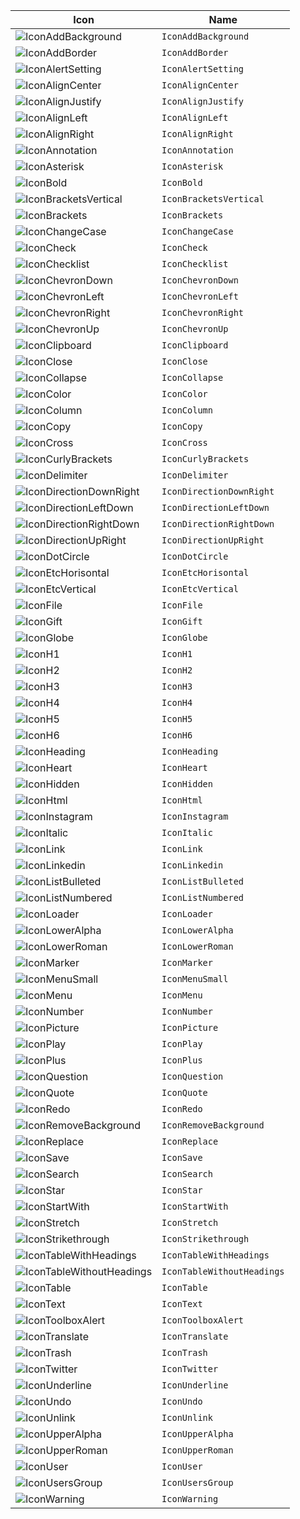 | Icon | Name |
| --- | --- |
| ![IconAddBackground](dist\icons\IconAddBackground.svg) | `IconAddBackground` |
| ![IconAddBorder](dist\icons\IconAddBorder.svg) | `IconAddBorder` |
| ![IconAlertSetting](dist\icons\IconAlertSetting.svg) | `IconAlertSetting` |
| ![IconAlignCenter](dist\icons\IconAlignCenter.svg) | `IconAlignCenter` |
| ![IconAlignJustify](dist\icons\IconAlignJustify.svg) | `IconAlignJustify` |
| ![IconAlignLeft](dist\icons\IconAlignLeft.svg) | `IconAlignLeft` |
| ![IconAlignRight](dist\icons\IconAlignRight.svg) | `IconAlignRight` |
| ![IconAnnotation](dist\icons\IconAnnotation.svg) | `IconAnnotation` |
| ![IconAsterisk](dist\icons\IconAsterisk.svg) | `IconAsterisk` |
| ![IconBold](dist\icons\IconBold.svg) | `IconBold` |
| ![IconBracketsVertical](dist\icons\IconBracketsVertical.svg) | `IconBracketsVertical` |
| ![IconBrackets](dist\icons\IconBrackets.svg) | `IconBrackets` |
| ![IconChangeCase](dist\icons\IconChangeCase.svg) | `IconChangeCase` |
| ![IconCheck](dist\icons\IconCheck.svg) | `IconCheck` |
| ![IconChecklist](dist\icons\IconChecklist.svg) | `IconChecklist` |
| ![IconChevronDown](dist\icons\IconChevronDown.svg) | `IconChevronDown` |
| ![IconChevronLeft](dist\icons\IconChevronLeft.svg) | `IconChevronLeft` |
| ![IconChevronRight](dist\icons\IconChevronRight.svg) | `IconChevronRight` |
| ![IconChevronUp](dist\icons\IconChevronUp.svg) | `IconChevronUp` |
| ![IconClipboard](dist\icons\IconClipboard.svg) | `IconClipboard` |
| ![IconClose](dist\icons\IconClose.svg) | `IconClose` |
| ![IconCollapse](dist\icons\IconCollapse.svg) | `IconCollapse` |
| ![IconColor](dist\icons\IconColor.svg) | `IconColor` |
| ![IconColumn](dist\icons\IconColumn.svg) | `IconColumn` |
| ![IconCopy](dist\icons\IconCopy.svg) | `IconCopy` |
| ![IconCross](dist\icons\IconCross.svg) | `IconCross` |
| ![IconCurlyBrackets](dist\icons\IconCurlyBrackets.svg) | `IconCurlyBrackets` |
| ![IconDelimiter](dist\icons\IconDelimiter.svg) | `IconDelimiter` |
| ![IconDirectionDownRight](dist\icons\IconDirectionDownRight.svg) | `IconDirectionDownRight` |
| ![IconDirectionLeftDown](dist\icons\IconDirectionLeftDown.svg) | `IconDirectionLeftDown` |
| ![IconDirectionRightDown](dist\icons\IconDirectionRightDown.svg) | `IconDirectionRightDown` |
| ![IconDirectionUpRight](dist\icons\IconDirectionUpRight.svg) | `IconDirectionUpRight` |
| ![IconDotCircle](dist\icons\IconDotCircle.svg) | `IconDotCircle` |
| ![IconEtcHorisontal](dist\icons\IconEtcHorisontal.svg) | `IconEtcHorisontal` |
| ![IconEtcVertical](dist\icons\IconEtcVertical.svg) | `IconEtcVertical` |
| ![IconFile](dist\icons\IconFile.svg) | `IconFile` |
| ![IconGift](dist\icons\IconGift.svg) | `IconGift` |
| ![IconGlobe](dist\icons\IconGlobe.svg) | `IconGlobe` |
| ![IconH1](dist\icons\IconH1.svg) | `IconH1` |
| ![IconH2](dist\icons\IconH2.svg) | `IconH2` |
| ![IconH3](dist\icons\IconH3.svg) | `IconH3` |
| ![IconH4](dist\icons\IconH4.svg) | `IconH4` |
| ![IconH5](dist\icons\IconH5.svg) | `IconH5` |
| ![IconH6](dist\icons\IconH6.svg) | `IconH6` |
| ![IconHeading](dist\icons\IconHeading.svg) | `IconHeading` |
| ![IconHeart](dist\icons\IconHeart.svg) | `IconHeart` |
| ![IconHidden](dist\icons\IconHidden.svg) | `IconHidden` |
| ![IconHtml](dist\icons\IconHtml.svg) | `IconHtml` |
| ![IconInstagram](dist\icons\IconInstagram.svg) | `IconInstagram` |
| ![IconItalic](dist\icons\IconItalic.svg) | `IconItalic` |
| ![IconLink](dist\icons\IconLink.svg) | `IconLink` |
| ![IconLinkedin](dist\icons\IconLinkedin.svg) | `IconLinkedin` |
| ![IconListBulleted](dist\icons\IconListBulleted.svg) | `IconListBulleted` |
| ![IconListNumbered](dist\icons\IconListNumbered.svg) | `IconListNumbered` |
| ![IconLoader](dist\icons\IconLoader.svg) | `IconLoader` |
| ![IconLowerAlpha](dist\icons\IconLowerAlpha.svg) | `IconLowerAlpha` |
| ![IconLowerRoman](dist\icons\IconLowerRoman.svg) | `IconLowerRoman` |
| ![IconMarker](dist\icons\IconMarker.svg) | `IconMarker` |
| ![IconMenuSmall](dist\icons\IconMenuSmall.svg) | `IconMenuSmall` |
| ![IconMenu](dist\icons\IconMenu.svg) | `IconMenu` |
| ![IconNumber](dist\icons\IconNumber.svg) | `IconNumber` |
| ![IconPicture](dist\icons\IconPicture.svg) | `IconPicture` |
| ![IconPlay](dist\icons\IconPlay.svg) | `IconPlay` |
| ![IconPlus](dist\icons\IconPlus.svg) | `IconPlus` |
| ![IconQuestion](dist\icons\IconQuestion.svg) | `IconQuestion` |
| ![IconQuote](dist\icons\IconQuote.svg) | `IconQuote` |
| ![IconRedo](dist\icons\IconRedo.svg) | `IconRedo` |
| ![IconRemoveBackground](dist\icons\IconRemoveBackground.svg) | `IconRemoveBackground` |
| ![IconReplace](dist\icons\IconReplace.svg) | `IconReplace` |
| ![IconSave](dist\icons\IconSave.svg) | `IconSave` |
| ![IconSearch](dist\icons\IconSearch.svg) | `IconSearch` |
| ![IconStar](dist\icons\IconStar.svg) | `IconStar` |
| ![IconStartWith](dist\icons\IconStartWith.svg) | `IconStartWith` |
| ![IconStretch](dist\icons\IconStretch.svg) | `IconStretch` |
| ![IconStrikethrough](dist\icons\IconStrikethrough.svg) | `IconStrikethrough` |
| ![IconTableWithHeadings](dist\icons\IconTableWithHeadings.svg) | `IconTableWithHeadings` |
| ![IconTableWithoutHeadings](dist\icons\IconTableWithoutHeadings.svg) | `IconTableWithoutHeadings` |
| ![IconTable](dist\icons\IconTable.svg) | `IconTable` |
| ![IconText](dist\icons\IconText.svg) | `IconText` |
| ![IconToolboxAlert](dist\icons\IconToolboxAlert.svg) | `IconToolboxAlert` |
| ![IconTranslate](dist\icons\IconTranslate.svg) | `IconTranslate` |
| ![IconTrash](dist\icons\IconTrash.svg) | `IconTrash` |
| ![IconTwitter](dist\icons\IconTwitter.svg) | `IconTwitter` |
| ![IconUnderline](dist\icons\IconUnderline.svg) | `IconUnderline` |
| ![IconUndo](dist\icons\IconUndo.svg) | `IconUndo` |
| ![IconUnlink](dist\icons\IconUnlink.svg) | `IconUnlink` |
| ![IconUpperAlpha](dist\icons\IconUpperAlpha.svg) | `IconUpperAlpha` |
| ![IconUpperRoman](dist\icons\IconUpperRoman.svg) | `IconUpperRoman` |
| ![IconUser](dist\icons\IconUser.svg) | `IconUser` |
| ![IconUsersGroup](dist\icons\IconUsersGroup.svg) | `IconUsersGroup` |
| ![IconWarning](dist\icons\IconWarning.svg) | `IconWarning` |
